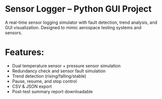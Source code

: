 # Sensor Logger – Python GUI Project

A real-time sensor logging simulator with fault detection, trend analysis, and GUI visualization. Designed to mimic aerospace testing systems and sensors.

# Features:
- Dual temperature sensor + pressure sensor simulation
- Redundancy check and sensor fault simulation
- Trend detection (rising/falling/stable)
- Pause, resume, and stop control
- CSV & JSON export
- Post-test summary report downloadable


